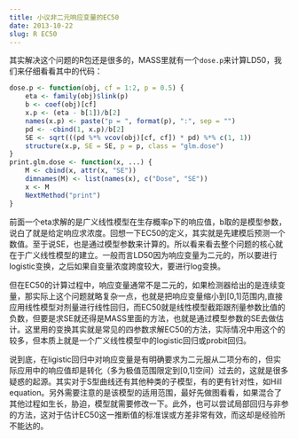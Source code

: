 ```yaml
---
title: 小议非二元响应变量的EC50
date: 2013-10-22
slug: R EC50
---
```


其实解决这个问题的R包还是很多的，MASS里就有一个`dose.p`来计算LD50，我们来仔细看看其中的代码：


~~~ r
dose.p <- function(obj, cf = 1:2, p = 0.5) {
    eta <- family(obj)$link(p)
    b <- coef(obj)[cf]
    x.p <- (eta - b[1])/b[2]
    names(x.p) <- paste("p = ", format(p), ":", sep = "")
    pd <- -cbind(1, x.p)/b[2]
    SE <- sqrt(((pd %*% vcov(obj)[cf, cf]) * pd) %*% c(1, 1))
    structure(x.p, SE = SE, p = p, class = "glm.dose")
}
print.glm.dose <- function(x, ...) {
    M <- cbind(x, attr(x, "SE"))
    dimnames(M) <- list(names(x), c("Dose", "SE"))
    x <- M
    NextMethod("print")
}
~~~

前面一个eta求解的是广义线性模型在生存概率p下的响应值，b取的是模型参数，说白了就是给定响应求浓度。回想一下EC50的定义，其实就是先建模后预测一个数值。至于说SE，也是通过模型参数来计算的。所以看来看去整个问题的核心就在于广义线性模型的建立。一般而言LD50因为响应变量为二元的，所以要进行logistic变换，之后如果自变量浓度跨度较大，要进行log变换。

但在EC50的计算过程中，响应变量通常不是二元的，如果检测器给出的是连续变量，那实际上这个问题就略复杂一点，也就是把响应变量缩小到[0,1]范围内,直接应用线性模型对剂量进行线性回归，而EC50就是线性模型截距跟剂量参数比值的负数，但要是求SE就还得是MASS里面的方法，也就是通过模型参数的SE去做估计。这里用的变换其实就是常见的四参数求解EC50的方法，实际情况中用这个的较多，但本质上就是一个广义线性模型中的logistic回归或probit回归。

说到底，在ligistic回归中对响应变量是有明确要求为二元服从二项分布的，但实际应用中的响应值却是转化（多为极值范围限定到[0,1]空间）过去的，这就是很多疑惑的起源。其实对于S型曲线还有其他种类的子模型，有的更有针对性，如Hill equation。另外需要注意的是该模型的适用范围，最好先做图看看，如果混合了其他过程如生长，胁迫，模型就需要修改一下。此外，也可以尝试局部回归与非参的方法，这对于估计EC50这一推断值的标准误或方差非常有效，而这却是经验所不能达的。
